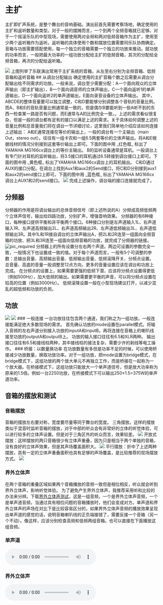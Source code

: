 # 主扩
主扩即扩声系统，是整个舞台的音响基础。演出前首先需要考察场地，确定使用的主扩和返听数量和类型。对于一般的摆摊而言，一个到两个全频音箱就已足够。对于一个摇滚乐队的中型现场，需要使用两对全频和两对低频音箱作为主扩，使用至少两个返听箱作为返听。返听箱的具体使用个数和摆放位置需要同乐队协商确定。
音箱与功放需要搭配使用，每一个独立的音箱需要一个独立的功放来推动。就功放的功率而言，一般把最大功率的一组功放分配给主扩的低频音箱，其次的分配给全频音箱，再次的分配给返听箱。

<img src="img/131_1.jpg">
上图列举了乐联演出常用于主扩系统的音箱，从左至右分别为全频音箱、低频音箱和返听音箱
## 从调台分配输出
确定使用的主扩音箱个数之后需要从调台分配输出给不同需求的功放。一般来说，调台至少需要分配：A一个面向观众的立体声输出（即主扩输出），B一个面向调音师的立体声输出，C一个面向返听1的单声道输出，D一个面向返听2的单声道输出，E面向录音设备的立体声输出。
其中，ABCDE的整体音量要可以独立调整，C和D要能够分别调整各个音轨的音量比例。而A、B和E的音轨音量比例通常是一致的，但是偶尔B要能听到一些A听不到的东西一检查某一路是否有问题，而E通常与A的比例完全一致。。上述的需求看似很复杂，但是一般的调台都有足有的接口以满足上述的需求。关于具体如何调整上述的音量比例和总音量我们将在调台一节详细讨论，这里我们简单地介绍应该如何连接上述输出：
A和E通常连接在等价的输出上，一般的调台有一个主输出（main Out，stereo out）。往往有一组卡农和一组6.5两套等价的立体声输出。将A和E根据线材的情况分别接到这套等价输出上即可。下面的图中用 _红色框_ 标出了YAMAHA MG166cx调台上的等价主输出。
B的监听设备通常是耳机。一般调台上有专门针对耳机的监听输出，将3.5接口的耳机通过6.5转接到调台接口上即可。下面的图中用 _黄色框_ 标出了YAMAHA MG166cx调台上的耳机输出。
C和D通过AUX的接口分配。在调台上找到Aux1和aux2的Send接口，将C和D分别接到aux1和aux2的send接口上即可。下面的图中用 _蓝色框_ 标出了YAMAHA MG166cx调台上AUX1和2的send接口。
<img src="img/131_2.jpg">
完成上述操作，调台端的接口连接就完成了。


## 分频器
分频器的作用是将调台输出的总体音频信号（即上述所说的A）分频成高频低频两个立体声信号，输出给四路功放，分别扩声，增强音响效果。
分频器的有6种接口，每种接口提供平衡和非平衡两个接口。6种接口分别是左声道输入1L、右声道输入1R、左声道高频输出2L、右声道高频输出2R、左声道低频输出3L、右声道低频输出3R。其中1L和1R接自调台的立体声输出A，把2L和2R连至一组面向全频音箱的功放、把3L和3R连至一组面向低频音箱的功放，就完成了分频器的链接。
<img alt="pic_required" src=img/132_1.jpg>
分频器上的所有设置分左右两个声道。两边可设置的参数完全一致，一般情况下也设置成一致的值。对于每个声道而言，一般有5个可调整的参数：总输出音量、高频输出音量、低频输出音量、低频滚降开关、分频点设置。
总音量、高底的音量一般调整至12点方向，更多的音量设置应该在调台和功放上完成。
在分频点的设置上，如果需要更强的低频下潜，应该将分频点设置得更低（例如500Hz），加大低频的输出。如果需要更平衡的声音，可以将分频点设置在较高的位置（例如3000Hz）。
低频滚降设置一般在小型现场建议打开，以减少混乱的超低频和功放的负担。


## 功放
<img src=img/133_1.jpg>
<img src=img/133_2.jpg>
### 一般连接
一台功放往往包含两个通道，我们称之为一组功放。一般连接能满足绝大多数现场的需求。
首先确认功放的mode设置在parallel模式。将输入音频的左右声道分别接入功放的inputA和inputB。再将连接在音箱上的喇叭线接至功放的outputA和outputB上。
功放的输入接口往往有6.5和XLR两种。
输出接口往往有6.5和接线柱两种，其中接线柱的接法复杂，需要少许的剥线等电工操作。
### 桥接：以数量换功率
在功放数量有多但是功率不足的时候，可以使用桥接减少功放数量，换取功放功率。对于一组功放，把mode设置为bridge模式，在bridge模式下，这组功放的两个放大单元不再独立工作，而是桥接在一起称为一个放大器。在桥接模式下，这组功放只能放大一个单声道信号，但是放大功率称为原来的1.5倍。例如一台2250功放，在桥接模式下可以输出250×1.5=375W的单声道功率。


## 音箱的摆放和测试
### 音箱摆放
音箱的摆放左右要对称，宽度要尽量等同于舞台的宽度。
三角摆放。这样的摆放类似于混音时监听音箱的摆放，对于中部的听众会有非常好的立体的听觉体验，可以进行较多的立体声设置。但是对于三角区外的听众而言，效果较差。
<img src="img/134_1.jpg">
开放式摆放：这样摆放的两只音箱很少有立体声重叠，因为只是相当于两个单独的音箱，没有良好的立体声效果，但是其声场覆盖面积大。
<img src="img/134_2.jpg">
平行摆放：折中了上述两种摆放，具有一定的立体声重叠面积也具有足够的声场覆盖，是比较推荐的现场摆放方式。
<img  src="img/134_3.jpg">
### 界外立体声
在两个音箱的重叠区域如果两个音箱播放的音频一致但是相位相反，听众就会听到界外立体声，影响听觉体验。
为了避免产生界外立体声，我推荐采用听和比较的办法来分辨。下载[界外立体声测试](http://pan.baidu.com/s/1bpMcA9x)，这是一组音频，一个是界外立体声音频，一个是单声道音频，当通过具有相位问题的音箱播放时，他们会变成对方。单声道和界外立体声的声场在对比下是比较容易区分的，如果界外立体声音频的播放效果呈现出单声道的感觉的话，说明音箱喇叭线的正负端接错了，需要反接一个音箱（另一个不动）。像这样，应该分别检查高频和低频两组音箱。也可以直接在下面播放这组音频。

### 单声道
<audio controls>
  <source src="audio/单声道.mp3" type="audio/mpeg">
  您的浏览器不支持 audio 元素。
</audio>

### 界外立体声
<audio controls>
  <source src="audio/界外立体声.mp3" type="audio/mpeg">
  您的浏览器不支持 audio 元素。
</audio>
